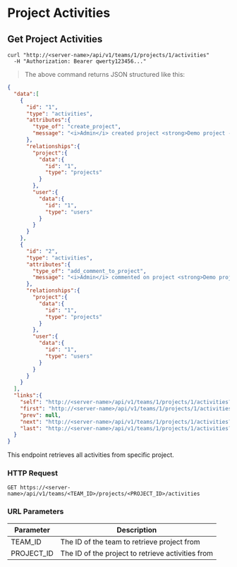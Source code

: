 # Project Activities

## Get Project Activities

```shell
curl "http://<server-name>/api/v1/teams/1/projects/1/activities"
  -H "Authorization: Bearer qwerty123456..."
```

> The above command returns JSON structured like this:

```json
{
  "data":[
    {
      "id": "1",
      "type": "activities",
      "attributes":{
        "type_of": "create_project",
        "message": "<i>Admin</i> created project <strong>Demo project - qPCR</strong>."
      },
      "relationships":{
        "project":{
          "data":{
            "id": "1",
            "type": "projects"
          }
        },
        "user":{
          "data":{
            "id": "1",
            "type": "users"
          }
        }
      }
    },
    {
      "id": "2",
      "type": "activities",
      "attributes":{
        "type_of": "add_comment_to_project",
        "message": "<i>Admin</i> commented on project <strong>Demo project - qPCR</strong>."
      },
      "relationships":{
        "project":{
          "data":{
            "id": "1",
            "type": "projects"
          }
        },
        "user":{
          "data":{
            "id": "1",
            "type": "users"
          }
        }
      }
    }
  ],
  "links":{
    "self": "http://<server-name>/api/v1/teams/1/projects/1/activities?page%5Bnumber%5D=1&page%5Bsize%5D=10",
    "first": "http://<server-name>/api/v1/teams/1/projects/1/activities?page%5Bnumber%5D=1&page%5Bsize%5D=10",
    "prev": null,
    "next": "http://<server-name>/api/v1/teams/1/projects/1/activities?page%5Bnumber%5D=2&page%5Bsize%5D=10",
    "last": "http://<server-name>/api/v1/teams/1/projects/1/activities?page%5Bnumber%5D=8&page%5Bsize%5D=10"
  }
}
```

This endpoint retrieves all activities from specific project.

### HTTP Request

`GET https://<server-name>/api/v1/teams/<TEAM_ID>/projects/<PROJECT_ID>/activities`

### URL Parameters

Parameter | Description
--------- | -----------
TEAM_ID | The ID of the team to retrieve project from
PROJECT_ID | The ID of the project to retrieve activities from
